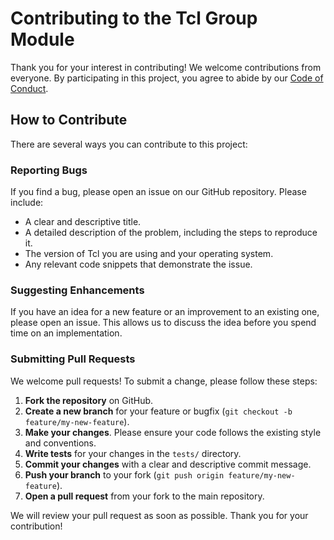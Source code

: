 # Contributing to the Tcl Group Module

Thank you for your interest in contributing! We welcome contributions from everyone. By participating in this project, you agree to abide by our [Code of Conduct](CODE_OF_CONDUCT.md).

## How to Contribute

There are several ways you can contribute to this project:

### Reporting Bugs

If you find a bug, please open an issue on our GitHub repository. Please include:
* A clear and descriptive title.
* A detailed description of the problem, including the steps to reproduce it.
* The version of Tcl you are using and your operating system.
* Any relevant code snippets that demonstrate the issue.

### Suggesting Enhancements

If you have an idea for a new feature or an improvement to an existing one, please open an issue. This allows us to discuss the idea before you spend time on an implementation.

### Submitting Pull Requests

We welcome pull requests! To submit a change, please follow these steps:

1.  **Fork the repository** on GitHub.
2.  **Create a new branch** for your feature or bugfix (`git checkout -b feature/my-new-feature`).
3.  **Make your changes**. Please ensure your code follows the existing style and conventions.
4.  **Write tests** for your changes in the `tests/` directory.
5.  **Commit your changes** with a clear and descriptive commit message.
6.  **Push your branch** to your fork (`git push origin feature/my-new-feature`).
7.  **Open a pull request** from your fork to the main repository.

We will review your pull request as soon as possible. Thank you for your contribution!
